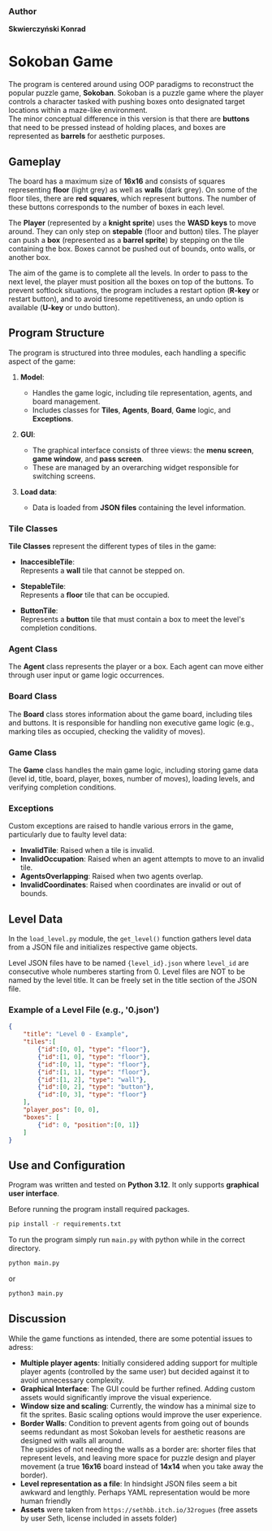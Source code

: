 ### Author
**Skwierczyński Konrad**

# Sokoban Game

The program is centered around using OOP paradigms to reconstruct the popular puzzle game, **Sokoban**. Sokoban is a puzzle game where the player controls a character tasked with pushing boxes onto designated target locations within a maze-like environment.  
The minor conceptual difference in this version is that there are **buttons** that need to be pressed instead of holding places, and boxes are represented as **barrels** for aesthetic purposes.

## Gameplay

The board has a maximum size of **16x16** and consists of squares representing **floor** (light grey) as well as **walls** (dark grey). On some of the floor tiles, there are **red squares**, which represent buttons. The number of these buttons corresponds to the number of boxes in each level.

The **Player** (represented by a **knight sprite**) uses the **WASD keys** to move around. They can only step on **stepable** (floor and button) tiles. The player can push a **box** (represented as a **barrel sprite**) by stepping on the tile containing the box. Boxes cannot be pushed out of bounds, onto walls, or another box.

The aim of the game is to complete all the levels. In order to pass to the next level, the player must position all the boxes on top of the buttons. To prevent softlock situations, the program includes a restart option (**R-key** or restart button), and to avoid tiresome repetitiveness, an undo option is available (**U-key** or undo button).

## Program Structure

The program is structured into three modules, each handling a specific aspect of the game:

1. **Model**:  
   - Handles the game logic, including tile representation, agents, and board management.
   - Includes classes for **Tiles**, **Agents**, **Board**, **Game** logic, and **Exceptions**.
  
2. **GUI**:  
   - The graphical interface consists of three views: the **menu screen**, **game window**, and **pass screen**. 
   - These are managed by an overarching widget responsible for switching screens.

3. **Load data**:  
   - Data is loaded from **JSON files** containing the level information.

### Tile Classes

**Tile Classes** represent the different types of tiles in the game:

- **InaccesibleTile**:  
  Represents a **wall** tile that cannot be stepped on.

- **StepableTile**:  
  Represents a **floor** tile that can be occupied.

- **ButtonTile**:  
  Represents a **button** tile that must contain a box to meet the level's completion conditions.

### Agent Class

The **Agent** class represents the player or a box. Each agent can move either through user input or game logic occurrences.

### Board Class

The **Board** class stores information about the game board, including tiles and buttons. It is responsible for handling non executive game logic (e.g., marking tiles as occupied, checking the validity of moves).

### Game Class

The **Game** class handles the main game logic, including storing game data (level id, title, board, player, boxes, number of moves), loading levels, and verifying completion conditions.

### Exceptions

Custom exceptions are raised to handle various errors in the game, particularly due to faulty level data:

- **InvalidTile**: Raised when a tile is invalid.
- **InvalidOccupation**: Raised when an agent attempts to move to an invalid tile.
- **AgentsOverlapping**: Raised when two agents overlap.
- **InvalidCoordinates**: Raised when coordinates are invalid or out of bounds.

## Level Data

In the `load_level.py` module, the `get_level()` function gathers level data from a JSON file and initializes respective game objects.

Level JSON files have to be named `{level_id}.json` where `level_id` are consecutive whole numberes starting from 0. Level files are NOT to be named by the level title. It can be freely set in the title section of the JSON file.
### Example of a Level File (e.g., '0.json')

```json
{
    "title": "Level 0 - Example",
    "tiles":[
        {"id":[0, 0], "type": "floor"},
        {"id":[1, 0], "type": "floor"},
        {"id":[0, 1], "type": "floor"},
        {"id":[1, 1], "type": "floor"},
        {"id":[1, 2], "type": "wall"},
        {"id":[0, 2], "type": "button"},
        {"id":[0, 3], "type": "floor"}
    ],
    "player_pos": [0, 0],
    "boxes": [
        {"id": 0, "position":[0, 1]}
    ]
}
```

## Use and Configuration
Program was written and tested on **Python 3.12**. 
It only supports **graphical user interface**.  

Before running the program install required packages.
```sh
pip install -r requirements.txt
```

To run the program simply run `main.py` with python while in the correct directory.
```sh
python main.py
```
or
```sh
python3 main.py
```

## Discussion
While the game functions as intended, there are some potential issues to adress:
- **Multiple player agents**: Initially considered adding support for multiple player agents (controlled by the same user) but decided against it to avoid unnecessary complexity.
- **Graphical Interface**: The GUI could be further refined. Adding custom assets would significantly improve the visual experience.
- **Window size and scaling**: Currently, the window has a minimal size to fit the sprites. Basic scaling options would improve the user experience.
- **Border Walls**: Condition to prevent agents from going out of bounds seems redundant as most Sokoban levels for aesthetic reasons are designed with walls all around.   
The upsides of not needing the walls as a border are: shorter files that represent levels, and leaving more space for puzzle design and player movement (a true **16x16** board instead of **14x14** when you take away the border).
- **Level representation as a file**: In hindsight JSON files seem a bit awkward and lengthly. Perhaps YAML representation would be more human friendly
- **Assets** were taken from `https://sethbb.itch.io/32rogues` (free assets by user Seth, license included in assets folder)
